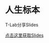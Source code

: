 # 人生标本
T-Lab分享Slides

[点击这里获取Slides](https://ryanfcr.github.io/The-specimen-of-my-life/tutorials/simple/slides.html#/)

